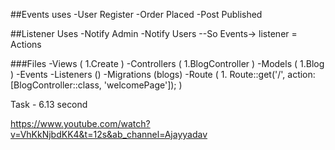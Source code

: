 ##Events uses
 -User Register
 -Order Placed
 -Post Published 

##Listener Uses
 -Notify Admin 
 -Notify Users 
 --So Events-> listener = Actions 

 ###Files
  -Views (
    1.Create
    )
  -Controllers (
    1.BlogController
    )
  -Models (
    1.Blog
    )
  -Events
  -Listeners ()
  -Migrations (blogs)
  -Route (
    1.   Route::get('/', action: [BlogController::class, 'welcomePage']);
  )


  Task -  6.13 second


https://www.youtube.com/watch?v=VhKkNjbdKK4&t=12s&ab_channel=Ajayyadav